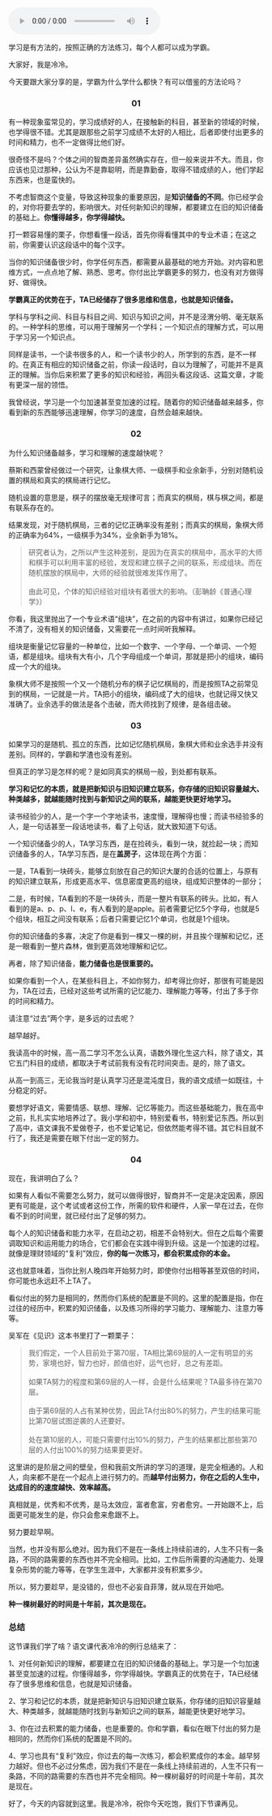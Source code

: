 <audio title="21｜学霸为什么学什么都快？有哪些可以借鉴的方法论？" src="https://static001.geekbang.org/resource/audio/9a/cb/9ab834a7c7ac57760574f9e33a1007cb.mp3" controls="controls"></audio> 
<p>学习是有方法的，按照正确的方法练习，每个人都可以成为学霸。</p><p>大家好，我是冷冷。</p><p>今天要跟大家分享的是，学霸为什么学什么都快？有可以借鉴的方法论吗？</p><h3><center>01</center></h3><p>有一种现象蛮常见的，学习成绩好的人，在接触新的科目，甚至新的领域的时候，也学得很不错。尤其是跟那些之前学习成绩不太好的人相比，后者即使付出更多的时间和精力，也不一定做得比他们好。</p><p>很奇怪不是吗？个体之间的智商差异虽然确实存在，但一般来说并不大。而且，你应该也见过那种，公认为不是靠聪明，而是靠勤奋，取得不错成绩的人，他们学起东西来，也是蛮快的。</p><p>不考虑智商这个变量，导致这种现象的重要原因，是<strong>知识储备的不同</strong>。你已经学会的，对你将要去学的，影响很大。对任何新知识的理解，都要建立在旧的知识储备的基础上。<strong>你懂得越多，你学得越快。</strong></p><p>打一颗容易懂的栗子，你想看懂一段话，首先你得看懂其中的专业术语；在这之前，你需要认识这段话中的每个汉字。</p><p>当你的知识储备很少时，你学任何东西，都需要从最基础的地方开始。对内容和思维方式，一点点地了解、熟悉、思考。你付出比学霸更多的努力，也没有对方做得好、做得快。</p><p><strong>学霸真正的优势在于，TA已经储存了很多思维和信息，也就是知识储备。</strong></p><p>学科与学科之间、科目与科目之间、知识与知识之间，并不是泾渭分明、毫无联系的。一种学科的思维，可以用于理解另一个学科；一个知识点的理解方式，可以用于学习另一个知识点。</p><!-- [[[read_end]]] --><p>同样是读书，一个读书很多的人，和一个读书少的人，所学到的东西，是不一样的。在真正有相应的知识储备之前，你读一段话时，自以为理解了，可能并不是真正的理解。当你后来积累了更多的知识和经验，再回头看这段话、这篇文章，才能有更深一层的领悟。</p><p>我曾经说，学习是一个匀加速甚至变加速的过程。随着你的知识储备越来越多，你看到新的东西能够迅速理解，你学习的速度，自然会越来越快。</p><h3><center>02</center></h3><p>为什么知识储备越多，学习和理解的速度越快呢？</p><p>蔡斯和西蒙曾经做过一个研究，让象棋大师、一级棋手和业余新手，分别对随机设置的棋局和真实的棋局进行记忆。</p><p>随机设置的意思是，棋子的摆放毫无规律可言；而真实的棋局，棋与棋之间，都是有联系存在的。</p><p>结果发现，对于随机棋局，三者的记忆正确率没有差别；而真实的棋局，象棋大师的正确率为64%，一级棋手为34%，业余新手为18%。</p><blockquote>
<p>研究者认为，之所以产生这种差别，是因为在真实的棋局中，高水平的大师和棋手可以利用丰富的经验，发现和建立棋子之间的联系，形成组块。而在随机摆放的棋局中，大师的经验就很难发挥作用了。<br>
&nbsp;<br>
由此可见，个体的知识经验对组块有着很大的影响。（彭聃龄《普通心理学》）</p>
</blockquote><p>你看，我这里抛出了一个专业术语“组块”，在之前的内容中有讲过，如果你已经记不清了，没有相关的知识储备，又需要花一点时间听我解释。</p><p>组块是衡量记忆容量的一种单位，比如一个数字、一个字母、一个单词、一个短语，都是组块。组块有大有小，几个字母组成一个单词，那就是把小的组块，编码成一个大的组块。</p><p>象棋大师不是按照一个又一个随机分布的棋子记忆棋局的，而是按照TA之前常见到的棋局，一记就是一片。TA把小的组块，编码成了大的组块，也就记得又快又准确了。业余选手的做法是各个击破，而大师找到了规律，是各组击破。</p><h3><center>03</center></h3><p>如果学习的是随机、孤立的东西，比如记忆随机棋局，象棋大师和业余选手并没有差别。同样的，学霸和学渣也没有差别。</p><p>但真正的学习是怎样的呢？是如同真实的棋局一般，到处都有联系。</p><p><strong>学习和记忆的本质，就是把新知识与旧知识建立联系，你存储的旧知识容量越大、种类越多，就越能随时找到与新知识之间的联系，越能更快更好地学习。</strong></p><p>读书经验少的人，是一个字一个字地读书，速度慢，理解得也慢；而读书经验多的人，是一句话甚至一段话地读书，看了上句话，就大致知道下句话。</p><p>一个知识储备少的人，TA学习东西，是在捡砖头，看到一块，就捡起一块；而知识储备多的人，TA学习东西，是在<strong>盖房子</strong>，这体现在两个方面：</p><p>一是，TA看到一块砖头，能够立刻放在自己的知识大厦的合适的位置上，与原有的知识建立联系，形成更高水平、信息密度更高的组块，组成知识整体的一部分；</p><p>二是，有时候，TA看到的不是一块砖头，而是一整片有联系的砖头。比如，有人看到的是a、p、p、l、e，有人看到的是apple。前者需要记忆5个字母，也就是5个组块，相互之间没有联系；后者只需要记忆1个单词，也就是1个组块。</p><p>你的知识储备的多寡，决定了你是看到一棵又一棵的树，并且挨个理解和记忆，还是一眼看到一整片森林，做到更高效地理解和记忆。</p><p>再者，除了知识储备，<strong>能力储备也是很重要的。</strong></p><p>如果你看到一个人，在某些科目上，不如你努力，却考得比你好，那很有可能是因为，TA在过去，已经对这些考试所需的记忆能力、理解能力等等，付出了多于你的时间和精力。</p><p>请注意“过去”两个字，是多远的过去呢？</p><p>越早越好。</p><p>我读高中的时候，高一高二学习不怎么认真，语数外理化生这六科，除了语文，其它五门科目的成绩，都取决于考试前我有没有花时间突击。是的，除了语文。</p><p>从高一到高三，无论我当时是认真学习还是混沌度日，我的语文成绩一如既往，十分稳定的好。</p><p>要想学好语文，需要情感、联想、理解、记忆等能力。而这些基础能力，我在高中之前，扎扎实实地培养过了。我小学和初中，特别爱看书，特别爱记东西。所以到了高中，语文课我不爱做卷子，也不爱记笔记，但依然能考得不错。其它科目就不行了，我还是需要在眼下付出一定的努力。</p><h3><center>04</center></h3><p>现在，我讲明白了么？</p><p>如果有人看似不需要怎么努力，就可以做得很好，智商并不一定是决定因素，原因更有可能是，这个考试或者这份工作，所需的软件和硬件，人家一早在过去，在你看不到的时间里，就已经付出了足够的努力。</p><p>每个人的知识储备和能力水平，在启动之初，相差不会特别大。但在之后每个需要调取知识和运用能力的场合，它们都会在实践中得到升级。这是一个加速的过程。就像是理财领域的“复利”效应，<strong>你的每一次练习，都会积累成你的本金。</strong></p><p>这也就意味着，当你比别人晚四年开始努力时，即使你付出相等甚至双倍的时间，你可能也永远赶不上TA了。</p><p>看似付出的努力是相同的，然而你们系统的配置是不同的。这里的配置是指，你在过往的经历中，积累的知识储备，以及练习所得的学习能力、理解能力、注意力等等。</p><p>吴军在《见识》这本书里打了一颗栗子：</p><blockquote>
<p>我们假定，一个人目前处于第70层，TA相比第69层的人一定有明显的劣势，家境也好，智力也好，颜值也好，运气也好，总之有差距。<br>
&nbsp;<br>
如果TA努力的程度和第69层的人一样，会是什么结果呢？TA最多待在第70层。<br>
&nbsp;<br>
由于第69层的人占有某种优势，因此TA付出80%的努力，产生的结果可能比第70层试图逆袭的人还要好。<br>
&nbsp;<br>
处在第10层的人，可能只需要付出10%的努力，产生的结果都比那些第70层的人付出100%的努力结果要更好。</p>
</blockquote><p>这里讲的是阶层之间的壁垒，但和我前文所讲的学习的道理，是完全相通的。人和人，向来都不是在一个起点上进行努力的。而<strong>越早付出努力，你在之后的人生中，达成目的的速度越快、效率越高。</strong></p><p>真相就是，优秀和不优秀，是马太效应，富者愈富，穷者愈穷。一开始跟不上，后面更可能发生的是，你只会愈来愈跟不上。</p><p>努力要趁早啊。</p><p>当然，也并没有那么绝对。因为我们不是在一条线上持续前进的，人生不只有一条路，不同的路需要的东西也并不完全相同。比如，工作后所需要的沟通能力、处理复杂形势的能力等等，在学生生涯中，大家都并没有积累多少。</p><p>所以，努力要趁早，是没错的，但也不必妄自菲薄，就从现在开始吧。</p><p><strong>种一棵树最好的时间是十年前，其次是现在。</strong></p><h3>总结</h3><p>这节课我们学了啥？语文课代表冷冷的例行总结来了：</p><p>1、对任何新知识的理解，都要建立在旧的知识储备的基础上。学习是一个匀加速甚至变加速的过程。你懂得越多，你学得越快。学霸真正的优势在于，TA已经储存了很多思维和信息，也就是知识储备。</p><p>2、学习和记忆的本质，就是把新知识与旧知识建立联系，你存储的旧知识容量越大、种类越多，就越能随时找到与新知识之间的联系，越能更快更好地学习。</p><p>3、你在过去积累的能力储备，也是重要的。你和学霸，看似在眼下付出的努力是相同的，然而你们系统的配置是不同的。</p><p>4、学习也具有“复利”效应，你过去的每一次练习，都会积累成你的本金。越早努力越好。但也不必过分焦虑，因为我们不是在一条线上持续前进的，人生不只有一条路，不同的路需要的东西也并不完全相同。种一棵树最好的时间是十年前，其次是现在。</p><p>好了，今天的内容就到这里。我是冷冷，祝你今天吃饱，我们下节课再见。</p>